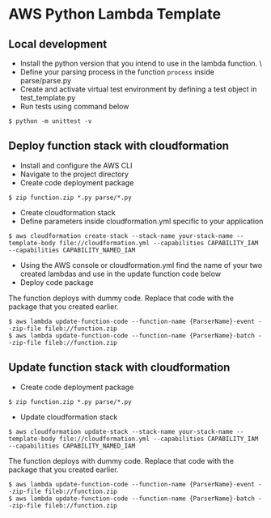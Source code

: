 # AWS Python Lambda Template

## Local development

- Install the python version that you intend to use in the lambda function. \
- Define your parsing process in the function `process` inside parse/parse.py
- Create and activate virtual test environment by defining a test object in test_template.py
- Run tests using command below

```
$ python -m unittest -v
```

## Deploy function stack with cloudformation

- Install and configure the AWS CLI
- Navigate to the project directory
- Create code deployment package
```
$ zip function.zip *.py parse/*.py
```

- Create cloudformation stack
- Define parameters inside cloudformation.yml specific to your application
```
$ aws cloudformation create-stack --stack-name your-stack-name --template-body file://cloudformation.yml --capabilities CAPABILITY_IAM --capabilities CAPABILITY_NAMED_IAM
```

- Using the AWS console or cloudformation.yml find the name of your two created lambdas and use in the update function code below
- Deploy code package 

The function deploys with dummy code. Replace that code with the package that you created earlier.

```
$ aws lambda update-function-code --function-name {ParserName}-event --zip-file fileb://function.zip
$ aws lambda update-function-code --function-name {ParserName}-batch --zip-file fileb://function.zip
```

## Update function stack with cloudformation

- Create code deployment package
```
$ zip function.zip *.py parse/*.py
```

- Update cloudformation stack

```
$ aws cloudformation update-stack --stack-name your-stack-name --template-body file://cloudformation.yml --capabilities CAPABILITY_IAM --capabilities CAPABILITY_NAMED_IAM
```

The function deploys with dummy code. Replace that code with the package that you created earlier.

```
$ aws lambda update-function-code --function-name {ParserName}-event --zip-file fileb://function.zip
$ aws lambda update-function-code --function-name {ParserName}-batch --zip-file fileb://function.zip
```

